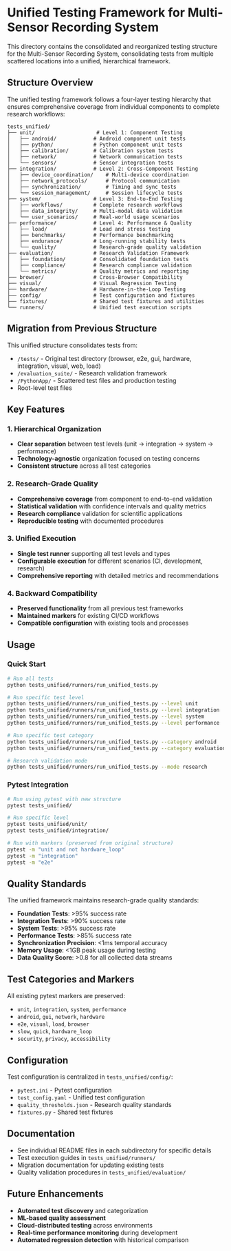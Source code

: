 # Unified Testing Framework for Multi-Sensor Recording System

This directory contains the consolidated and reorganized testing structure for the Multi-Sensor Recording System, consolidating tests from multiple scattered locations into a unified, hierarchical framework.

## Structure Overview

The unified testing framework follows a four-layer testing hierarchy that ensures comprehensive coverage from individual components to complete research workflows:

```
tests_unified/
├── unit/                    # Level 1: Component Testing
│   ├── android/            # Android component unit tests
│   ├── python/             # Python component unit tests
│   ├── calibration/        # Calibration system tests
│   ├── network/            # Network communication tests
│   └── sensors/            # Sensor integration tests
├── integration/            # Level 2: Cross-Component Testing
│   ├── device_coordination/    # Multi-device coordination
│   ├── network_protocols/      # Protocol communication
│   ├── synchronization/        # Timing and sync tests
│   └── session_management/     # Session lifecycle tests
├── system/                 # Level 3: End-to-End Testing
│   ├── workflows/          # Complete research workflows
│   ├── data_integrity/     # Multi-modal data validation
│   └── user_scenarios/     # Real-world usage scenarios
├── performance/            # Level 4: Performance & Quality
│   ├── load/               # Load and stress testing
│   ├── benchmarks/         # Performance benchmarking
│   ├── endurance/          # Long-running stability tests
│   └── quality/            # Research-grade quality validation
├── evaluation/             # Research Validation Framework
│   ├── foundation/         # Consolidated foundation tests
│   ├── compliance/         # Research compliance validation
│   └── metrics/            # Quality metrics and reporting
├── browser/                # Cross-Browser Compatibility
├── visual/                 # Visual Regression Testing
├── hardware/               # Hardware-in-the-Loop Testing
├── config/                 # Test configuration and fixtures
├── fixtures/               # Shared test fixtures and utilities
└── runners/                # Unified test execution scripts
```

## Migration from Previous Structure

This unified structure consolidates tests from:

- `/tests/` - Original test directory (browser, e2e, gui, hardware, integration, visual, web, load)
- `/evaluation_suite/` - Research validation framework
- `/PythonApp/` - Scattered test files and production testing
- Root-level test files

## Key Features

### 1. Hierarchical Organization
- **Clear separation** between test levels (unit → integration → system → performance)
- **Technology-agnostic** organization focused on testing concerns
- **Consistent structure** across all test categories

### 2. Research-Grade Quality
- **Comprehensive coverage** from component to end-to-end validation
- **Statistical validation** with confidence intervals and quality metrics
- **Research compliance** validation for scientific applications
- **Reproducible testing** with documented procedures

### 3. Unified Execution
- **Single test runner** supporting all test levels and types
- **Configurable execution** for different scenarios (CI, development, research)
- **Comprehensive reporting** with detailed metrics and recommendations

### 4. Backward Compatibility
- **Preserved functionality** from all previous test frameworks
- **Maintained markers** for existing CI/CD workflows
- **Compatible configuration** with existing tools and processes

## Usage

### Quick Start
```bash
# Run all tests
python tests_unified/runners/run_unified_tests.py

# Run specific test level
python tests_unified/runners/run_unified_tests.py --level unit
python tests_unified/runners/run_unified_tests.py --level integration
python tests_unified/runners/run_unified_tests.py --level system
python tests_unified/runners/run_unified_tests.py --level performance

# Run specific test category
python tests_unified/runners/run_unified_tests.py --category android
python tests_unified/runners/run_unified_tests.py --category evaluation

# Research validation mode
python tests_unified/runners/run_unified_tests.py --mode research
```

### Pytest Integration
```bash
# Run using pytest with new structure
pytest tests_unified/

# Run specific level
pytest tests_unified/unit/
pytest tests_unified/integration/

# Run with markers (preserved from original structure)
pytest -m "unit and not hardware_loop"
pytest -m "integration"
pytest -m "e2e"
```

## Quality Standards

The unified framework maintains research-grade quality standards:

- **Foundation Tests**: >95% success rate
- **Integration Tests**: >90% success rate  
- **System Tests**: >95% success rate
- **Performance Tests**: >85% success rate
- **Synchronization Precision**: <1ms temporal accuracy
- **Memory Usage**: <1GB peak usage during testing
- **Data Quality Score**: >0.8 for all collected data streams

## Test Categories and Markers

All existing pytest markers are preserved:

- `unit`, `integration`, `system`, `performance`
- `android`, `gui`, `network`, `hardware`
- `e2e`, `visual`, `load`, `browser`
- `slow`, `quick`, `hardware_loop`
- `security`, `privacy`, `accessibility`

## Configuration

Test configuration is centralized in `tests_unified/config/`:

- `pytest.ini` - Pytest configuration
- `test_config.yaml` - Unified test configuration
- `quality_thresholds.json` - Research quality standards
- `fixtures.py` - Shared test fixtures

## Documentation

- See individual README files in each subdirectory for specific details
- Test execution guides in `tests_unified/runners/`
- Migration documentation for updating existing tests
- Quality validation procedures in `tests_unified/evaluation/`

## Future Enhancements

- **Automated test discovery** and categorization
- **ML-based quality assessment** 
- **Cloud-distributed testing** across environments
- **Real-time performance monitoring** during development
- **Automated regression detection** with historical comparison